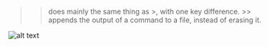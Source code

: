 >> does mainly the same thing as >, with one key difference. >> appends the output of a command to a file, instead of erasing it.

![alt text](https://imgur.com/QHZHCdt.jpg)